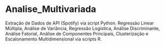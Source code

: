 # Analise_Multivariada
Extração de Dados de API (Spotify) via script Python. Regressão Linear Múltipla, Análise de Variância, Regressão Logística, Análise Discriminante, Análise Fatorial, Análise de Componentes Principais, Clusterização e Escalonamento Multidimensional via scripts R.

